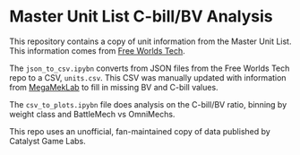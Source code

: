 # Master Unit List C-bill/BV Analysis

This repository contains a copy of unit information from the Master Unit List.
This information comes from [Free Worlds Tech](https://github.com/free-worlds-tech/mul-archive).

The `json_to_csv.ipybn` converts from JSON files from the Free Worlds Tech repo to a CSV, `units.csv`.
This CSV was manually updated with information from [MegaMekLab](https://github.com/MegaMek/megamek) to fill in missing BV and C-bill values.

The `csv_to_plots.ipybn` file does analysis on the C-bill/BV ratio, binning by weight class and BattleMech vs OmniMechs.

This repo uses an unofficial, fan-maintained copy of data published by Catalyst Game Labs.
